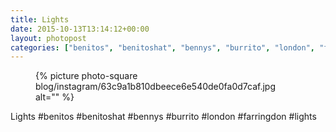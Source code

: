 ```yaml
---
title: Lights
date: 2015-10-13T13:14:12+00:00
layout: photopost
categories: ["benitos", "benitoshat", "bennys", "burrito", "london", "farringdon", "lights", "photos", "instagram"]
---
```


<figure class="photo photo--square">
  {% picture photo-square blog/instagram/63c9a1b810dbeece6e540de0fa0d7caf.jpg alt="" %}
</figure>

Lights
#benitos #benitoshat #bennys #burrito #london #farringdon #lights
